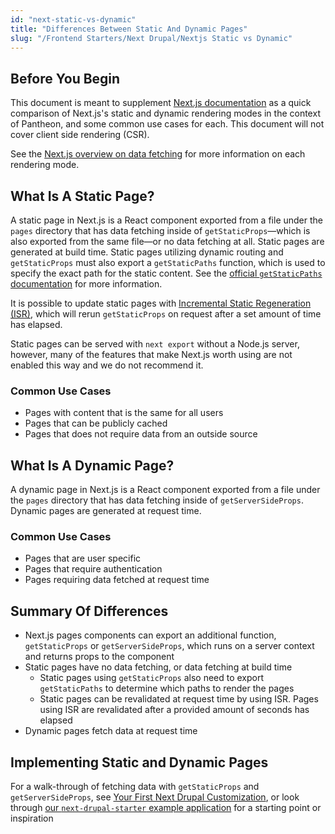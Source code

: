 ```yaml
---
id: "next-static-vs-dynamic"
title: "Differences Between Static And Dynamic Pages"
slug: "/Frontend Starters/Next Drupal/Nextjs Static vs Dynamic"
---
```


## Before You Begin

This document is meant to supplement [Next.js documentation](https://nextjs.org/docs) as a quick comparison of Next.js's static and dynamic rendering modes in the context of Pantheon, and some common use cases for each. This document will not cover client side rendering (CSR).

See the [Next.js overview on data fetching](https://nextjs.org/docs/basic-features/data-fetching/overview) for more
information on each rendering mode.

## What Is A Static Page?

A static page in Next.js is a React component exported from a file under the `pages` directory that has data fetching inside of `getStaticProps`—which is also exported from the same file—or no data fetching at all. Static pages are generated at build time. Static pages utilizing dynamic routing and `getStaticProps` must also export a `getStaticPaths` function, which is used to specify the exact path for the static content. See the [official `getStaticPaths` documentation](https://nextjs.org/docs/basic-features/data-fetching/get-static-paths) for more information.

It is possible to update static pages with [Incremental Static Regeneration (ISR)](https://nextjs.org/docs/basic-features/data-fetching/incremental-static-regeneration), which will rerun `getStaticProps` on request after a set amount of time has elapsed.

Static pages can be served with `next export` without a Node.js server, however, many of the features that make Next.js worth using are not enabled this way and we do not recommend it.

### Common Use Cases

- Pages with content that is the same for all users
- Pages that can be publicly cached
- Pages that does not require data from an outside source

## What Is A Dynamic Page?

A dynamic page in Next.js is a React component exported from a file under the `pages` directory that has data fetching inside
of `getServerSideProps`. Dynamic pages are generated at request time.

### Common Use Cases

- Pages that are user specific
- Pages that require authentication
- Pages requiring data fetched at request time

## Summary Of Differences

- Next.js pages components can export an additional function, `getStaticProps` or `getServerSideProps`, which runs on a server context and returns props to the component
- Static pages have no data fetching, or data fetching at build time
  - Static pages using `getStaticProps` also need to export `getStaticPaths` to determine which paths to render the pages
  - Static pages can be revalidated at request time by using ISR. Pages using ISR are revalidated after a provided amount of seconds has elapsed
- Dynamic pages fetch data at request time

## Implementing Static and Dynamic Pages

For a walk-through of fetching data with `getStaticProps` and `getServerSideProps`, see [Your First Next Drupal Customization](./your-first-customization.md), or look through [our `next-drupal-starter` example application](https://github.com/pantheon-systems/decoupled-kit-js/tree/canary/starters/next-drupal-starter/pages) for a starting point or inspiration
